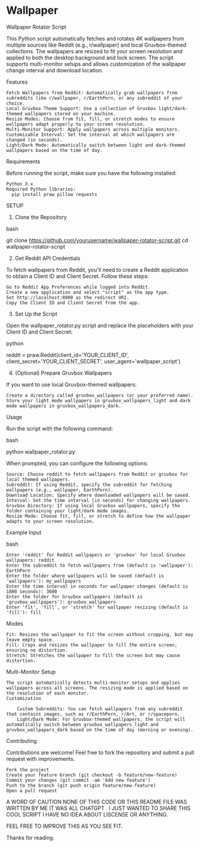 # Wallpaper
Wallpaper Rotator Script

This Python script automatically fetches and rotates 4K wallpapers from multiple sources like Reddit (e.g., r/wallpaper) and local Gruvbox-themed collections. The wallpapers are resized to fit your screen resolution and applied to both the desktop background and lock screen. The script supports multi-monitor setups and allows customization of the wallpaper change interval and download location.

Features

    Fetch Wallpapers from Reddit: Automatically grab wallpapers from subreddits like r/wallpaper, r/EarthPorn, or any subreddit of your choice.
    Local Gruvbox Theme Support: Use a collection of Gruvbox light/dark-themed wallpapers stored on your machine.
    Resize Modes: Choose from fit, fill, or stretch modes to ensure wallpapers adapt properly to your screen resolution.
    Multi-Monitor Support: Apply wallpapers across multiple monitors.
    Customizable Interval: Set the interval at which wallpapers are changed (in seconds).
    Light/Dark Mode: Automatically switch between light and dark-themed wallpapers based on the time of day.

 Requirements

Before running the script, make sure you have the following installed:

    Python 3.x
    Required Python libraries:
      pip install praw pillow requests

SETUP

  1. Clone the Repository

bash

git clone https://github.com/yourusername/wallpaper-rotator-script.git
cd wallpaper-rotator-script

2. Get Reddit API Credentials

To fetch wallpapers from Reddit, you'll need to create a Reddit application to obtain a Client ID and Client Secret. Follow these steps:

    Go to Reddit App Preferences while logged into Reddit.
    Create a new application and select "script" as the app type.
    Set http://localhost:8000 as the redirect URI.
    Copy the Client ID and Client Secret from the app.

3. Set Up the Script

Open the wallpaper_rotator.py script and replace the placeholders with your Client ID and Client Secret:

python

reddit = praw.Reddit(client_id='YOUR_CLIENT_ID',
                     client_secret='YOUR_CLIENT_SECRET',
                     user_agent='wallpaper_script')

4. (Optional) Prepare Gruvbox Wallpapers

If you want to use local Gruvbox-themed wallpapers:

    Create a directory called gruvbox_wallpapers (or your preferred name).
    Store your light mode wallpapers in gruvbox_wallpapers_light and dark mode wallpapers in gruvbox_wallpapers_dark.

Usage

Run the script with the following command:

bash

python wallpaper_rotator.py

When prompted, you can configure the following options:

    Source: Choose reddit to fetch wallpapers from Reddit or gruvbox for local themed wallpapers.
    Subreddit: If using Reddit, specify the subreddit for fetching wallpapers (e.g., wallpaper, EarthPorn).
    Download Location: Specify where downloaded wallpapers will be saved.
    Interval: Set the time interval (in seconds) for changing wallpapers.
    Gruvbox Directory: If using local Gruvbox wallpapers, specify the folder containing your light/dark mode images.
    Resize Mode: Choose fit, fill, or stretch to define how the wallpaper adapts to your screen resolution.

Example Input

bash
    
    Enter 'reddit' for Reddit wallpapers or 'gruvbox' for local Gruvbox wallpapers: reddit
    Enter the subreddit to fetch wallpapers from (default is 'wallpaper'): EarthPorn
    Enter the folder where wallpapers will be saved (default is 'wallpapers'): my_wallpapers
    Enter the time interval in seconds for wallpaper changes (default is 1800 seconds): 3600
    Enter the folder for Gruvbox wallpapers (default is 'gruvbox_wallpapers'): gruvbox_wallpapers
    Enter 'fit', 'fill', or 'stretch' for wallpaper resizing (default is 'fill'): fill

Modes

    Fit: Resizes the wallpaper to fit the screen without cropping, but may leave empty space.
    Fill: Crops and resizes the wallpaper to fill the entire screen, ensuring no distortion.
    Stretch: Stretches the wallpaper to fill the screen but may cause distortion.

Multi-Monitor Setup
    
    The script automatically detects multi-monitor setups and applies wallpapers across all screens. The resizing mode is applied based on the resolution of each monitor.
    Customization
    
        Custom Subreddits: You can fetch wallpapers from any subreddit that contains images, such as r/EarthPorn, r/Art, or r/spaceporn.
        Light/Dark Mode: For Gruvbox-themed wallpapers, the script will automatically switch between gruvbox_wallpapers_light and gruvbox_wallpapers_dark based on the time of day (morning or evening).

Contributing

Contributions are welcome! Feel free to fork the repository and submit a pull request with improvements.

    Fork the project
    Create your feature branch (git checkout -b feature/new-feature)
    Commit your changes (git commit -am 'Add new feature')
    Push to the branch (git push origin feature/new-feature)
    Open a pull request

A WORD OF CAUTION NONE OF THIS CODE OR THIS README FILE WAS WRITTEN BY ME IT WAS ALL CHATGPT . I JUST WANTED TO SHARE THIS COOL SCRIPT I HAVE NO IDEA ABOUT LISCENSE OR ANYTHING. 

FEEL FREE TO IMPROVE THIS AS YOU SEE FIT. 

Thanks for reading.
